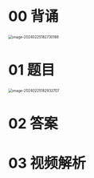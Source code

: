 # 00 背诵

<img src="https://cvp.oss-cn-shanghai.aliyuncs.com/picgo/202402251827347.png" alt="image-20240225182730188" style="zoom:50%;" />



# 01 题目

<img src="https://cvp.oss-cn-shanghai.aliyuncs.com/picgo/202402251829801.png" alt="image-20240225182932707" style="zoom:50%;" />



# 02 答案







# 03 视频解析



